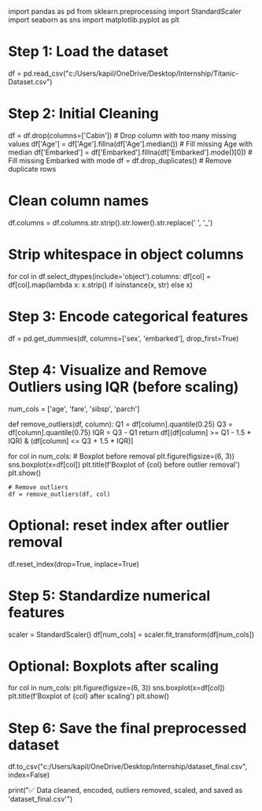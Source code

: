 import pandas as pd
from sklearn.preprocessing import StandardScaler
import seaborn as sns
import matplotlib.pyplot as plt

# Step 1: Load the dataset
df = pd.read_csv("c:/Users/kapil/OneDrive/Desktop/Internship/Titanic-Dataset.csv")

# Step 2: Initial Cleaning
df = df.drop(columns=['Cabin'])  # Drop column with too many missing values
df['Age'] = df['Age'].fillna(df['Age'].median())  # Fill missing Age with median
df['Embarked'] = df['Embarked'].fillna(df['Embarked'].mode()[0])  # Fill missing Embarked with mode
df = df.drop_duplicates()  # Remove duplicate rows

# Clean column names
df.columns = df.columns.str.strip().str.lower().str.replace(' ', '_')

# Strip whitespace in object columns
for col in df.select_dtypes(include='object').columns:
    df[col] = df[col].map(lambda x: x.strip() if isinstance(x, str) else x)

# Step 3: Encode categorical features
df = pd.get_dummies(df, columns=['sex', 'embarked'], drop_first=True)

# Step 4: Visualize and Remove Outliers using IQR (before scaling)
num_cols = ['age', 'fare', 'sibsp', 'parch']

def remove_outliers(df, column):
    Q1 = df[column].quantile(0.25)
    Q3 = df[column].quantile(0.75)
    IQR = Q3 - Q1
    return df[(df[column] >= Q1 - 1.5 * IQR) & (df[column] <= Q3 + 1.5 * IQR)]

for col in num_cols:
    # Boxplot before removal
    plt.figure(figsize=(6, 3))
    sns.boxplot(x=df[col])
    plt.title(f'Boxplot of {col} before outlier removal')
    plt.show()
    
    # Remove outliers
    df = remove_outliers(df, col)

# Optional: reset index after outlier removal
df.reset_index(drop=True, inplace=True)

# Step 5: Standardize numerical features
scaler = StandardScaler()
df[num_cols] = scaler.fit_transform(df[num_cols])

# Optional: Boxplots after scaling
for col in num_cols:
    plt.figure(figsize=(6, 3))
    sns.boxplot(x=df[col])
    plt.title(f'Boxplot of {col} after scaling')
    plt.show()

# Step 6: Save the final preprocessed dataset
df.to_csv("c:/Users/kapil/OneDrive/Desktop/Internship/dataset_final.csv", index=False)

print("✅ Data cleaned, encoded, outliers removed, scaled, and saved as 'dataset_final.csv'")
